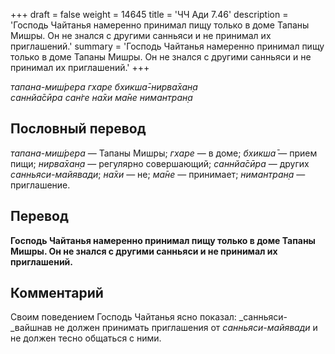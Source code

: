 +++
draft = false
weight = 14645
title = 'ЧЧ Ади 7.46'
description = 'Господь Чайтанья намеренно принимал пищу только в доме Тапаны Мишры. Он не знался с другими санньяси и не принимал их приглашений.'
summary = 'Господь Чайтанья намеренно принимал пищу только в доме Тапаны Мишры. Он не знался с другими санньяси и не принимал их приглашений.'
+++

_тапана-миш́рера гхаре бхикша̄-нирва̄хан̣а  
саннйа̄сӣра сан̇ге на̄хи ма̄не нимантран̣а_

## Пословный перевод

_тапана_\-_миш́рера_ — Тапаны Мишры; _гхаре_ — в доме; _бхикша̄_ — прием пищи; _нирва̄хан̣а_ — регулярно совершающий; _саннйа̄сӣра_ — других _санньяси-майявади_; _на̄хи_ — не; _ма̄не_ — принимает; _нимантран̣а_ — приглашение.

## Перевод

**Господь Чайтанья намеренно принимал пищу только в доме Тапаны Мишры. Он не знался с другими санньяси и не принимал их приглашений.**

## Комментарий

Своим поведением Господь Чайтанья ясно показал: _санньяси-_вайшнав не должен принимать приглашения от _санньяси-майявади_ и не должен тесно общаться с ними.
